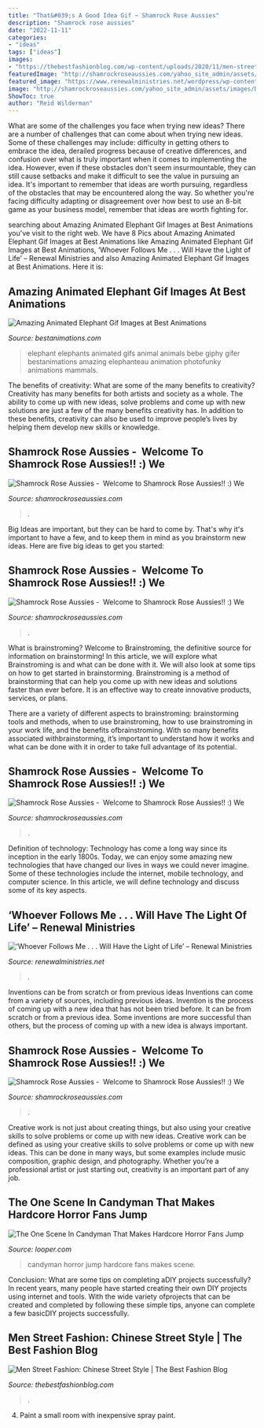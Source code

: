 ```yaml
---
title: "That&#039;s A Good Idea Gif ~ Shamrock Rose Aussies"
description: "Shamrock rose aussies"
date: "2022-11-11"
categories:
- "ideas"
tags: ["ideas"]
images:
- "https://thebestfashionblog.com/wp-content/uploads/2020/11/men-street-style-in-china.jpg"
featuredImage: "http://shamrockroseaussies.com/yahoo_site_admin/assets/images/DSC_0193.265232256_std.JPG"
featured_image: "https://www.renewalministries.net/wordpress/wp-content/uploads/2017/06/sunrise-1689067_1920.jpg"
image: "http://shamrockroseaussies.com/yahoo_site_admin/assets/images/DSC_0152.176182016_std.JPG"
ShowToc: true
author: "Reid Wilderman"
---
```



What are some of the challenges you face when trying new ideas?
There are a number of challenges that can come about when trying new ideas. Some of these challenges may include: difficulty in getting others to embrace the idea, derailed progress because of creative differences, and confusion over what is truly important when it comes to implementing the idea. However, even if these obstacles don't seem insurmountable, they can still cause setbacks and make it difficult to see the value in pursuing an idea. It's important to remember that ideas are worth pursuing, regardless of the obstacles that may be encountered along the way. So whether you're facing difficulty adapting or disagreement over how best to use an 8-bit game as your business model, remember that ideas are worth fighting for.

	

		
searching about Amazing Animated Elephant Gif Images at Best Animations you've visit to the right web. We have 8 Pics about Amazing Animated Elephant Gif Images at Best Animations like Amazing Animated Elephant Gif Images at Best Animations, ‘Whoever Follows Me . . . Will Have the Light of Life’ – Renewal Ministries and also Amazing Animated Elephant Gif Images at Best Animations. Here it is:
		
    
## Amazing Animated Elephant Gif Images At Best Animations

<img loading=lazy src="https://bestanimations.com/Animals/Mammals/Elephants/elephants/elephant-animated-gif-47.gif" onerror="this.onerror=null;this.src='https://tse2.mm.bing.net/th?id=OIP.cW9RN6D5KeD_x6QncTj35AHaE2&amp;pid=15.1';" alt="Amazing Animated Elephant Gif Images at Best Animations">

_Source: bestanimations.com_

>elephant elephants animated gifs animal animals bebe giphy gifer bestanimations amazing elephanteau animation photofunky animations mammals. 

	

The benefits of creativity: What are some of the many benefits to creativity?
Creativity has many benefits for both artists and society as a whole. The ability to come up with new ideas, solve problems and come up with new solutions are just a few of the many benefits creativity has. In addition to these benefits, creativity can also be used to improve people’s lives by helping them develop new skills or knowledge.

    
## Shamrock Rose Aussies - ﻿﻿﻿ Welcome To Shamrock Rose Aussies!! :) We

<img loading=lazy src="http://shamrockroseaussies.com/yahoo_site_admin/assets/images/DSC_0193.265232256_std.JPG" onerror="this.onerror=null;this.src='https://tse1.mm.bing.net/th?id=OIP.lj85e7EfgKy6v4_C9fVR5wHaGM&amp;pid=15.1';" alt="Shamrock Rose Aussies - ﻿﻿﻿ Welcome to Shamrock Rose Aussies!! :) We">

_Source: shamrockroseaussies.com_

>. 

	

Big Ideas are important, but they can be hard to come by. That's why it's important to have a few, and to keep them in mind as you brainstorm new ideas. Here are five big ideas to get you started: 

    
## Shamrock Rose Aussies - ﻿﻿﻿ Welcome To Shamrock Rose Aussies!! :) We

<img loading=lazy src="http://shamrockroseaussies.com/yahoo_site_admin/assets/images/DSC_0148.83222436_std.JPG" onerror="this.onerror=null;this.src='https://tse2.mm.bing.net/th?id=OIP.kbHv7ZAyravdhmWw1jHabwHaFO&amp;pid=15.1';" alt="Shamrock Rose Aussies - ﻿﻿﻿ Welcome to Shamrock Rose Aussies!! :) We">

_Source: shamrockroseaussies.com_

>. 

	

What is brainstroming?
Welcome to Brainstroming, the definitive source for information on brainstorming! In this article, we will explore what Brainstroming is and what can be done with it. We will also look at some tips on how to get started in brainstorming.
Brainstroming is a method of brainstorming that can help you come up with new ideas and solutions faster than ever before. It is an effective way to create innovative products, services, or plans.

There are a variety of different aspects to brainstroming: brainstorming tools and methods, when to use brainstroming, how to use brainstroming in your work life, and the benefits ofbrainstroming. With so many benefits associated withbrainstorming, it’s important to understand how it works and what can be done with it in order to take full advantage of its potential.

    
## Shamrock Rose Aussies - ﻿﻿﻿ Welcome To Shamrock Rose Aussies!! :) We

<img loading=lazy src="http://shamrockroseaussies.com/yahoo_site_admin/assets/images/DSC_0228.41164532_std.JPG" onerror="this.onerror=null;this.src='https://tse4.mm.bing.net/th?id=OIP.5yu1kUgKKGXLvMo7DhyDwAHaE-&amp;pid=15.1';" alt="Shamrock Rose Aussies - ﻿﻿﻿ Welcome to Shamrock Rose Aussies!! :) We">

_Source: shamrockroseaussies.com_

>. 

	

Definition of technology:
Technology has come a long way since its inception in the early 1800s. Today, we can enjoy some amazing new technologies that have changed our lives in ways we could never imagine. Some of these technologies include the internet, mobile technology, and computer science. In this article, we will define technology and discuss some of its key aspects.

    
## ‘Whoever Follows Me . . . Will Have The Light Of Life’ – Renewal Ministries

<img loading=lazy src="https://www.renewalministries.net/wordpress/wp-content/uploads/2017/06/sunrise-1689067_1920.jpg" onerror="this.onerror=null;this.src='https://tse1.mm.bing.net/th?id=OIP.YiGFh4e4nsafUF0VYtphUwHaE8&amp;pid=15.1';" alt="‘Whoever Follows Me . . . Will Have the Light of Life’ – Renewal Ministries">

_Source: renewalministries.net_

>. 

	

Inventions can be from scratch or from previous ideas
Inventions can come from a variety of sources, including previous ideas. Invention is the process of coming up with a new idea that has not been tried before. It can be from scratch or from a previous idea. Some inventions are more successful than others, but the process of coming up with a new idea is always important.

    
## Shamrock Rose Aussies - ﻿﻿﻿ Welcome To Shamrock Rose Aussies!! :) We

<img loading=lazy src="http://shamrockroseaussies.com/yahoo_site_admin/assets/images/DSC_0152.176182016_std.JPG" onerror="this.onerror=null;this.src='https://tse1.mm.bing.net/th?id=OIP.vRi7D3a6s9fzxfQvZVy64wHaE-&amp;pid=15.1';" alt="Shamrock Rose Aussies - ﻿﻿﻿ Welcome to Shamrock Rose Aussies!! :) We">

_Source: shamrockroseaussies.com_

>. 

	

Creative work is not just about creating things, but also using your creative skills to solve problems or come up with new ideas.
Creative work can be defined as using your creative skills to solve problems or come up with new ideas. This can be done in many ways, but some examples include music composition, graphic design, and photography. Whether you’re a professional artist or just starting out, creativity is an important part of any job.

    
## The One Scene In Candyman That Makes Hardcore Horror Fans Jump

<img loading=lazy src="https://img3.looper.com/img/gallery/the-one-scene-in-candyman-that-makes-hardcore-horror-fans-jump/the-one-scene-in-candyman-that-makes-hardcore-horror-fans-jump-1616603169.jpg" onerror="this.onerror=null;this.src='https://tse4.mm.bing.net/th?id=OIP.gHSBMvkEOin15NtCZiVDRAHaEK&amp;pid=15.1';" alt="The One Scene In Candyman That Makes Hardcore Horror Fans Jump">

_Source: looper.com_

>candyman horror jump hardcore fans makes scene. 

	

Conclusion: What are some tips on completing aDIY projects successfully?
In recent years, many people have started creating their own DIY projects using internet and tools. With the wide variety ofprojects that can be created and completed by following these simple tips, anyone can complete a few basicDIY projects successfully.

    
## Men Street Fashion: Chinese Street Style | The Best Fashion Blog

<img loading=lazy src="https://thebestfashionblog.com/wp-content/uploads/2020/11/men-street-style-in-china.jpg" onerror="this.onerror=null;this.src='https://tse2.mm.bing.net/th?id=OIP.-hR72u9M3sHJWuykITCymQHaLH&amp;pid=15.1';" alt="Men Street Fashion: Chinese Street Style | The Best Fashion Blog">

_Source: thebestfashionblog.com_

>. 

	

4. Paint a small room with inexpensive spray paint.

